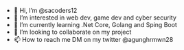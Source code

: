 - 👋 Hi, I’m @sacoders12
- 👀 I’m interested in web dev, game dev and cyber security
- 🌱 I’m currently learning .Net Core, Golang and Sping Boot
- 💞️ I’m looking to collaborate on my project
- 📫 How to reach me DM on my twitter @agunghrmwn28

<!---
sacoders12/sacoders12 is a ✨ special ✨ repository because its `README.md` (this file) appears on your GitHub profile.
You can click the Preview link to take a look at your changes.
--->
